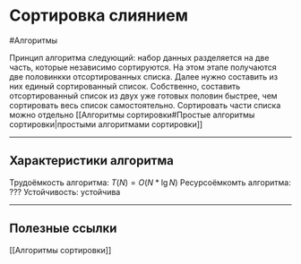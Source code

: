# Сортировка слиянием
#Алгоритмы 

Принцип алгоритма следующий: набор данных разделяется на две часть, которые независимо сортируются. На этом этапе получаются две половинкки отсортированных списка. Далее нужно составить из них единый сортированный список. 
Собственно, составить отсортированный список из двух уже готовых половин быстрее, чем сортировать весь список самостоятельно.
Сортировать части списка можно отдельно [[Алгоритмы сортировки#Простые алгоритмы сортировки|простыми алгоритмами сортировки]]

---

## Характеристики алгоритма
Трудоёмкость алгоритма: $T(N) = O(N * \lg{N})$
Ресурсоёмкомть алгоритма: ???
Устойчивость: устойчива

---

## Полезные ссылки
[[Алгоритмы сортировки]]

